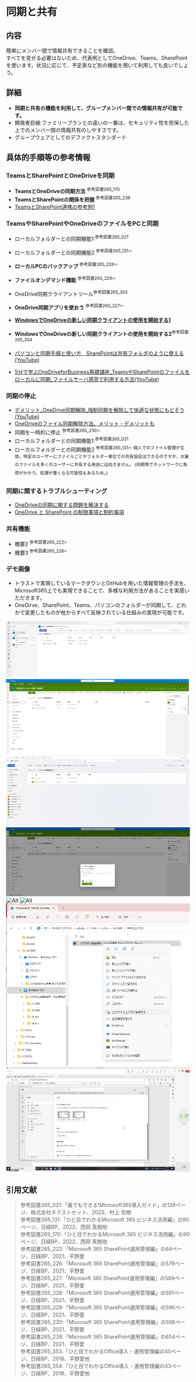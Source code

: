 # 同期と共有

## 内容

簡単にメンバー間で情報共有できることを確認。  
すべてを見せる必要はないため、代表例としてOneDrive、Teams、SharePointを使います。状況に応じて、予定表など別の機能を用いて利用しても良いでしょう。  

## 詳細

- **同期と共有の機能を利用して、グループメンバー間での情報共有が可能です。**
- 開発者目線:ファミリープランとの違いの一番は、セキュリティ性を担保した上でのメンバー間の情報共有のしやすさです。
- グループウェアとしてのデファクトスタンダード

## 具体的手順等の参考情報

### TeamsとSharePointとOneDriveを同期

- **TeamsとOneDriveの同期方法** <sup>参考図書265_170</sup>
- **TeamsとSharePointの関係を把握** <sup>参考図書265_238</sup>
- [TeamsとSharePoint連携の参考例1](https://www.illuminate-j.jp/blog/teamstips2)

### TeamsやSharePointやOneDriveのファイルをPCと同期

- ローカルフォルダーとの同期機能1:<sup>参考図書265_021</sup>
- ローカルフォルダーとの同期機能2 <sup>参考図書265_131>:
- **ローカルPCのバックアップ** <sup>参考図書265_228>:
- **ファイルオンデマンド機能** <sup>参考図書265_229>:
- OneDrive同期クライアントツール<sup>参考図書265_353</sup>

- **OneDrive同期アプリを使おう** <sup>参考図書265_227>:
- [**WindowsでOneDriveの新しい同期クライアントの使用を開始する1**](https://www.microsoft.com/ja-jp/biz/smb/column-onedrive-sync-feature.aspx)
- **WindowsでOneDriveの新しい同期クライアントの使用を開始する2**<sup>参考図書265_354</sup>
- [パソコンと同期手順と使い方　SharePointは共有フォルダのように使える(YouTube)](https://www.youtube.com/watch?v=a0DCayZBSLg&t=467s)
- [5分で学ぶOneDriveforBusiness基礎講座_TeamsやSharePointのファイルをローカルに同期_ファイルサーバ感覚で利用する方法(YouTube)](https://www.youtube.com/watch?v=LP2VQ8i6yUs)

### 同期の停止

- [デメリット_OneDrive同期解除_強制同期を解除して快適な状態にもどそう(YouTube)](https://www.youtube.com/watch?v=WPQ5EjutFNE)
- [OneDriveのファイル同期解除方法。メリット・デメリットも](https://yourclip.life/post/about-onedrive-cancel-synchronization/)
- 同期を一時的に停止 <sup>参考図書265_230>:
- ローカルフォルダーとの同期機能1:<sup>参考図書265_021</sup>
- ローカルフォルダーとの同期機能2 <sup>参考図書265_131>:
個人でのファイル管理が主体。特定のユーザーにファイルごとやフォルダー単位での共有設定はできるのですが、大量のファイルを多くのユーザーに共有する用途には向きません。
(同期等でネットワークに負荷がかかり、処理が重くなる可能性もあるため。)

### 同期に関するトラブルシューティング

- [OneDriveの同期に関する問題を解決する](https://support.microsoft.com/ja-jp/office/onedrive-%E3%81%AE%E5%90%8C%E6%9C%9F%E3%81%AB%E9%96%A2%E3%81%99%E3%82%8B%E5%95%8F%E9%A1%8C%E3%82%92%E8%A7%A3%E6%B1%BA%E3%81%99%E3%82%8B-0899b115-05f7-45ec-95b2-e4cc8c4670b2)
- [OneDrive と SharePoint の制限事項と制約事項](https://support.microsoft.com/ja-jp/office/onedrive-%E3%81%A8-sharepoint-%E3%81%AE%E5%88%B6%E9%99%90%E4%BA%8B%E9%A0%85%E3%81%A8%E5%88%B6%E7%B4%84%E4%BA%8B%E9%A0%85-64883a5d-228e-48f5-b3d2-eb39e07630fa)

### 共有機能

- 概要2 <sup>参考図書265_222>  
- 概要3 <sup>参考図書265_226>  

### デモ画像

- トラストで実現しているマークダウンとGitHubを用いた情報管理の手法を、Microsoft365上でも実現できることで、多様な利用方法があることを実感いただきます。
- OneDirve、SharePoint、Teams、パソコンのフォルダーが同期して、どれかで変更したものが他からすべて反映されている仕組みの実現が可能です。

![Alt](../../7_Prj/716_M365/200_インフラサービス/282_同期と共有/Chn_データ同期連携デモ_Teams1.png)
![Alt](../../7_Prj/716_M365/200_インフラサービス/282_同期と共有/Chn_データ同期連携デモ_SharePoint保存場所1.png)
![Alt](../../7_Prj/716_M365/200_インフラサービス/282_同期と共有/Chn_データ同期連携デモ_OneDrive1.png)
![Alt](../../7_Prj/716_M365/200_インフラサービス/282_同期と共有/Chn_データ同期連携デモ_11.png)
![Alt](../../7_Prj/716_M365/200_インフラサービス/50_OneDrive/OneDrv同期2.png)
![Alt](../../7_Prj/716_M365/200_インフラサービス/50_OneDrive/OneDrv同期3.png)
![Alt](../../7_Prj/716_M365/200_インフラサービス/10_Teams会議/Teams同期連携3.png)
![Alt](../../7_Prj/716_M365/200_インフラサービス/10_Teams会議/Teams同期連携4.png)

## 引用文献

> 参考図書265_021:「誰でもできる!Microsoft365導入ガイド」の128ページ、株式会社ネクストセット、2023、村上 宏樹  
> 参考図書265_131:「ひと目でわかるMicrosoft 365 ビジネス活用編」の90ページ、日経BP、2022、西岡 真樹他  
> 参考図書265_170:「ひと目でわかるMicrosoft 365 ビジネス活用編」の90ページ、日経BP、2022、西岡 真樹他  
> 参考図書265_222:「Microsoft 365 SharePoint運用管理編」の64ページ、日経BP、2021、平野愛  
> 参考図書265_226:「Microsoft 365 SharePoint運用管理編」の579ページ、日経BP、2021、平野愛  
> 参考図書265_227:「Microsoft 365 SharePoint運用管理編」の589ページ、日経BP、2021、平野愛  
> 参考図書265_228:「Microsoft 365 SharePoint運用管理編」の591ページ、日経BP、2021、平野愛  
> 参考図書265_229:「Microsoft 365 SharePoint運用管理編」の596ページ、日経BP、2021、平野愛  
> 参考図書265_230:「Microsoft 365 SharePoint運用管理編」の598ページ、日経BP、2021、平野愛  
> 参考図書265_238:「Microsoft 365 SharePoint運用管理編」の654ページ、日経BP、2021、平野愛  
> 参考図書265_353:「ひと目でわかるOffice導入・運用管理編の40ページ、日経BP、2018、平野愛他  
> 参考図書265_354:「ひと目でわかるOffice導入・運用管理編の43ページ、日経BP、2018、平野愛他  
